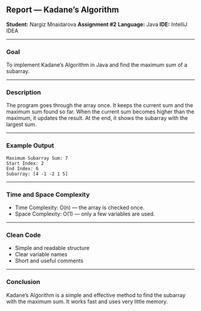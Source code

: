 ## Report — Kadane’s Algorithm

**Student:** Nargiz Mnaidarova
**Assignment #2**
**Language:** Java
**IDE:** IntelliJ IDEA

---

### Goal

To implement Kadane’s Algorithm in Java and find the maximum sum of a subarray.

---

### Description

The program goes through the array once.
It keeps the current sum and the maximum sum found so far.
When the current sum becomes higher than the maximum, it updates the result.
At the end, it shows the subarray with the largest sum.

---

### Example Output

```
Maximum Subarray Sum: 7
Start Index: 2
End Index: 6
Subarray: [4 -1 -2 1 5]
```

---

### Time and Space Complexity

* Time Complexity: O(n) — the array is checked once.
* Space Complexity: O(1) — only a few variables are used.

---

### Clean Code

* Simple and readable structure
* Clear variable names
* Short and useful comments

---

### Conclusion

Kadane’s Algorithm is a simple and effective method to find the subarray with the maximum sum.
It works fast and uses very little memory.